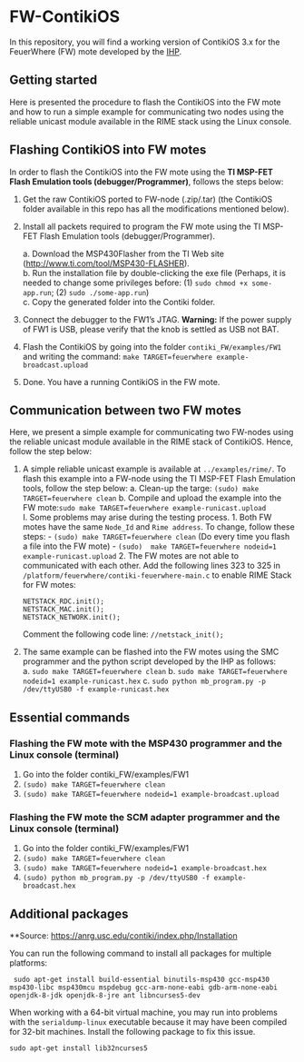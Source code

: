 # FW-ContikiOS

In this repository, you will find a working version of ContikiOS 3.x for the FeuerWhere (FW) mote developed by the [IHP](https://www.ihp-microelectronics.com/en/start.html).

## Getting started

Here is presented the procedure to flash the ContikiOS into the FW mote and how to run a simple example for communicating two nodes using the reliable unicast module available in the RIME stack using the Linux console.  

## Flashing ContikiOS into FW motes

In order to flash the ContikiOS into the FW mote using the **TI MSP-FET Flash Emulation tools (debugger/Programmer)**, follows the steps below: 

1. Get the raw ContikiOS ported to FW-node (.zip/.tar) (the ContikiOS folder available in this repo has all the modifications mentioned below). 

2. Install all packets required to program the FW mote using the TI MSP-FET Flash Emulation tools (debugger/Programmer).

   a. Download the MSP430Flasher from the TI Web site (http://www.ti.com/tool/MSP430-FLASHER).  
   b. Run the installation file by double-clicking the exe file (Perhaps, it is needed to change some privileges before: (1) ```sudo chmod +x some-app.run```; (2) ```sudo ./some-app.run```)  
   c. Copy the generated folder into the Contiki folder. 
  
3. Connect the debugger to the FW1’s JTAG. **Warning:** If the power supply of FW1 is USB, please verify that the knob is settled as USB not BAT. 
  
4.  Flash the ContikiOS by going into the folder ```contiki_FW/examples/FW1``` and writing the command: ```make TARGET=feuerwhere example-broadcast.upload ```

5. Done. You have a running ContikiOS in the FW mote.

## Communication between two FW motes

Here, we present a simple example for communicating two FW-nodes using the reliable unicast module available in the RIME stack of ContikiOS. Hence, follow the step below: 

1. A simple reliable unicast example is available at ```../examples/rime/```. To flash this example into a FW-node using the TI MSP-FET Flash Emulation tools, follow the step below:
   a. Clean-up the targe: ```(sudo) make TARGET=feuerwhere clean``` 
   b. Compile and upload the example into the FW mote:```sudo make TARGET=feuerwhere example-runicast.upload```    
      I. Some problems may arise during the testing process. 
         1. Both FW motes have the same ```Node_Id``` and ```Rime address```. To change, follow these steps: 
            - ```(sudo) make TARGET=feuerwhere clean```  (Do every time you flash a file into the FW mote)
            - ```(sudo)  make TARGET=feuerwhere nodeid=1 example-runicast.upload``` 
         2. The FW motes are not able to communicated with each other. Add the following lines 323 to 325 in ```/platform/feuerwhere/contiki-feuerwhere-main.c``` to enable RIME Stack for FW motes: 
      ``` 
      NETSTACK_RDC.init();
      NETSTACK_MAC.init(); 
      NETSTACK_NETWORK.init();
      ``` 
      Comment the following code line: 
      ```//netstack_init(); ``` 
      
2. The same example can be flashed into the FW motes using the SMC programmer and the python script developed by the IHP as follows:  
   a. ```sudo make TARGET=feuerwhere clean```
   b. ```sudo make TARGET=feuerwhere nodeid=1 example-runicast.hex```
   c. ```sudo python mb_program.py -p /dev/ttyUSB0 -f example-runicast.hex``` 

## Essential commands
### Flashing the FW mote with the MSP430 programmer and the Linux console (terminal)
1. Go into the folder contiki_FW/examples/FW1
2. ```(sudo) make TARGET=feuerwhere clean```
3. ```(sudo) make TARGET=feuerwhere nodeid=1 example-broadcast.upload ```

### Flashing the FW mote the SCM adapter programmer and the Linux console (terminal)
1. Go into the folder contiki_FW/examples/FW1
2. ```(sudo) make TARGET=feuerwhere clean```
3. ```(sudo) make TARGET=feuerwhere nodeid=1 example-broadcast.hex```
4. ```(sudo) python mb_program.py -p /dev/ttyUSB0 -f example-broadcast.hex```

## Additional packages 

**Source: https://anrg.usc.edu/contiki/index.php/Installation

You can run the following command to install all packages for multiple platforms:

``` sudo apt-get install build-essential binutils-msp430 gcc-msp430 msp430-libc msp430mcu mspdebug gcc-arm-none-eabi gdb-arm-none-eabi openjdk-8-jdk openjdk-8-jre ant libncurses5-dev```

When working with a 64-bit virtual machine, you may run into problems with the `serialdump-linux` executable because it may have been compiled for 32-bit machines. Install the following package to fix this issue.

 ```sudo apt-get install lib32ncurses5```

